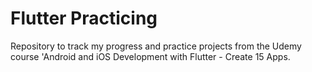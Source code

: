 # Flutter Practicing

Repository to track my progress and practice projects from the Udemy course 'Android and iOS Development with Flutter - Create 15 Apps.